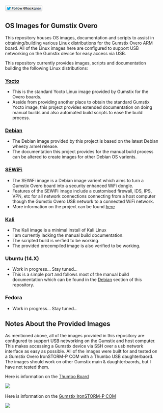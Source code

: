 [![Follow Hackgnar](static/twitter_hackgnar.png)](https://twitter.com/hackgnar)

## OS Images for Gumstix Overo
This repository houses OS images, documentation and scripts to assist in obtaining/building various Linux distributions for the Gumstix Overo ARM board.  All of the Linux images here are configured to support USB networking on the Gumstix device for easy access via USB.

This repository currently provides images, scripts and documentation building the following Linux distributions:

### [Yocto](yocto)
* This is the standard Yocto Linux image provided by Gumstix for the Overo boards.
* Asside from providing another place to obtain the standard Gumstix Yocto image, this project provides extended documentation on doing manual builds and also automated build scripts to ease the build process.

### [Debian](debian)
* The Debian image provided by this project is based on the latest Debian wheezy armel release.
* The documentation this project provides for the manual build process can be altered to create images for other Debian OS varients.

### [SEWiFi](sewifi)
* The SEWiFi image is a Debian image varient which aims to turn a Gumstix Overo board into a security enhanced WiFi dongle.
* Features of the SEWiFi image include a customised firewall, IDS, IPS, VPN, etc for all network connections connecting from a host computer though the Gumstix Overo USB network to a connected WiFi network.
* More information on the project can be found [here](hackgnar.com)

### [Kali](kali)
* The Kali image is a minimal install of Kali Linux
* I am currently lacking the manual build documentation.
* The scripted build is verfied to be working.
* The provided precompiled image is also verified to be working.

### Ubuntu (14.X)
* Work in progress... Stay tuned...
* This is a simple port and follows most of the manual build documentation which can be found in the [Debian](debian) section of this repository.

### Fedora
* Work in progress... Stay tuned...

## Notes About the Provided Images
As mentioned above, all of the images provided in this repository are configured to support USB networking on the Gumstix and host computer.  This makes accessing a Gumstix device via SSH over a usb network interface as easy as possible.  All of the images were built for and tested on a Gumstix Overo IronSTORM-P COM with a Thumbo USB daughterbaord.  The images should work on other Gumstix main & daughterbaords, but I have not tested them.

Here is information on the [Thumbo Board](https://store.gumstix.com/index.php/products/240/) 

![](https://d3iwea566ns1n1.cloudfront.net/images/product/PKG30021.overview.jpg)

Here is information on the [Gumstix IronSTORM-P COM](https://store.gumstix.com/index.php/products/622/) 

![](https://s3-us-west-2.amazonaws.com/media.gumstix.com/images/product/768dd9340e71427b43542e11d97a3271574d5764.jpeg)

